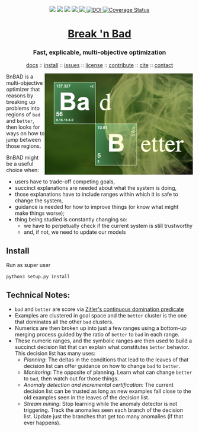 <p align=center> 
<img src="https://img.shields.io/badge/license-mit-red"> <img 
src="https://img.shields.io/badge/language-python-orange"> <img 
src="https://img.shields.io/badge/purpose-ai,se-blueviolet"> <img 
src="https://img.shields.io/badge/platform-mac,*nux-informational"><a 
     href="https://travis-ci.org/github/sehero/lua"> <img 
src="https://travis-ci.org/aiez/eg.svg?branch=master"></a><a 
     href="https://zenodo.org/badge/latestdoi/263210595"> <img 
src="https://zenodo.org/badge/263210595.svg" alt="DOI"></a><a 
     href='https://coveralls.io/github/aiez/lua?branch=master'> <img i
src='https://coveralls.io/repos/github/aiez/eg/badge.svg?branch=master' alt='Coverage Status' /></a></p>

<h1 align=center><a href="/README.md#top">Break 'n Bad</a></h1>
<h3 align=center> Fast, explicable, multi-objective optimization</h3> 
<p align=center>
<a
href="http://menzies.us/bnbad">docs</a> :: <a
href="#install">install</a> :: <a
href="https://github.com/timm/bnbad/issues">issues</a> :: <a
href="LICENSE.md">license</a> :: <a
href="CONTRIBUTING.md">contribute</a> :: <a
href="CITATION.md">cite</a> ::  <a
href="CONTACT.md">contact</a>  
</p>

<img  align=right width=400 
src="docs/letscook.png">


BnBAD is a multi-objective optimizer
that reasons by breaking up problems into regions of `bad` and
`better`, then looks for ways on how to jump between those regions.

BnBAD might be a useful choice when:

- users have to trade-off competing goals, 
- succinct explanations are needed about what the system is doing,
- those explanations have to include ranges within which it is safe
  to change the system, 
- guidance is needed for how to improve things
  (or know what might make things worse); 
- thing being studied is constantly changing so:
   - we have to perpetually check if the current system is still trustworthy
   - and, if not, we need to update our models

## Install

Run as super user

    python3 setup.py install

## Technical Notes: 

- `bad` and `better` are score via 
  [Zitler's continuous domination predicate](docs/index.html#bnbad.Tab.better)
- Examples are clustered in goal
  space and the `better` cluster is the one that dominates all the
  other `bad` clusters.
- Numerics are then broken up into just a few ranges
  using a bottom-up merging process
  guided by the ratio of `better` to `bad`  in each range. 
- These numeric ranges,
  and the symbolic ranges are then used to build a succinct decision list
  that can explain what constitutes `better` behavior. 
  This decision list has many uses:
    - _Planning_: The deltas in the conditions that lead to the leaves of that decision list can
      offer guidance on how to change
      `bad` to `better`. 
    - _Monitoring_: The opposite of planning. Learn what can change `better`
      to `bad`, then watch out for those things.
    - _Anomaly detection and incremental certification:_ 
     The current decision list can be trusted as long as new examples 
     fall close to the old examples seen in the leaves of the decision list.
    - _Stream mining_: Stop learning while the anomaly detector is not
      triggering. Track the anomalies seen each branch of the decision list.
      Update just the branches that get too many anomalies (if that ever happens).


